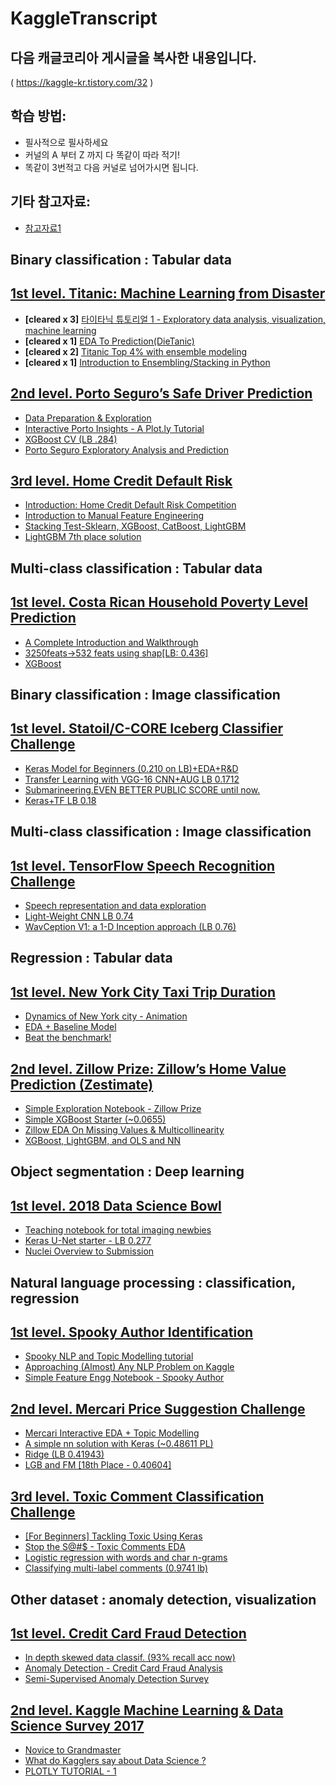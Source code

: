 # KaggleTranscript

## 다음 캐글코리아 게시글을 복사한 내용입니다. 
( https://kaggle-kr.tistory.com/32 )
## 학습 방법: 
  - 필사적으로 필사하세요
  - 커널의 A 부터 Z 까지 다 똑같이 따라 적기!
  - 똑같이 3번적고 다음 커널로 넘어가시면 됩니다.
## 기타 참고자료:
  - [참고자료1](https://unfinishedgod.netlify.app/2020/03/22/%EC%BA%90%EA%B8%80-%EC%9E%85%EB%AC%B8%EC%9E%90%EB%A5%BC-%EC%9C%84%ED%95%9C-%EA%B0%80%EC%9D%B4%EB%93%9C-%EB%AC%B8%EC%84%9C/)

## Binary classification : Tabular data

## [1st level. Titanic: Machine Learning from Disaster](https://www.kaggle.com/c/titanic)

- **[cleared x 3]** [타이타닉 튜토리얼 1 - Exploratory data analysis, visualization, machine learning](https://kaggle-kr.tistory.com/17?category=868316)
- **[cleared x 1]** [EDA To Prediction(DieTanic)](https://www.kaggle.com/ash316/eda-to-prediction-dietanic)
- **[cleared x 2]** [Titanic Top 4% with ensemble modeling](https://www.kaggle.com/yassineghouzam/titanic-top-4-with-ensemble-modeling)
- **[cleared x 1]** [Introduction to Ensembling/Stacking in Python](https://www.kaggle.com/arthurtok/introduction-to-ensembling-stacking-in-python)

## [2nd level. Porto Seguro’s Safe Driver Prediction](https://www.kaggle.com/c/porto-seguro-safe-driver-prediction)

- [Data Preparation & Exploration](https://www.kaggle.com/bertcarremans/data-preparation-exploration)
- [Interactive Porto Insights - A Plot.ly Tutorial](https://www.kaggle.com/arthurtok/interactive-porto-insights-a-plot-ly-tutorial)
- [XGBoost CV (LB .284)](https://www.kaggle.com/aharless/xgboost-cv-lb-284)
- [Porto Seguro Exploratory Analysis and Prediction](https://www.kaggle.com/gpreda/porto-seguro-exploratory-analysis-and-prediction)

## [3rd level. Home Credit Default Risk](https://www.kaggle.com/c/home-credit-default-risk)

- [Introduction: Home Credit Default Risk Competition](https://www.kaggle.com/willkoehrsen/start-here-a-gentle-introduction)
- [Introduction to Manual Feature Engineering](https://www.kaggle.com/willkoehrsen/introduction-to-manual-feature-engineering)
- [Stacking Test-Sklearn, XGBoost, CatBoost, LightGBM](https://www.kaggle.com/eliotbarr/stacking-test-sklearn-xgboost-catboost-lightgbm)
- [LightGBM 7th place solution](https://www.kaggle.com/jsaguiar/lightgbm-7th-place-solution)

## Multi-class classification : Tabular data

## [1st level. Costa Rican Household Poverty Level Prediction](https://www.kaggle.com/c/costa-rican-household-poverty-prediction)

- [A Complete Introduction and Walkthrough](https://www.kaggle.com/willkoehrsen/a-complete-introduction-and-walkthrough)
- [3250feats->532 feats using shap[LB: 0.436]](https://www.kaggle.com/youhanlee/3250feats-532-feats-using-shap-lb-0-436)
- [XGBoost](https://www.kaggle.com/skooch/xgboost)

## Binary classification : Image classification

## [1st level. Statoil/C-CORE Iceberg Classifier Challenge](https://www.kaggle.com/c/statoil-iceberg-classifier-challenge)

- [Keras Model for Beginners (0.210 on LB)+EDA+R&D](https://www.kaggle.com/devm2024/keras-model-for-beginners-0-210-on-lb-eda-r-d)
- [Transfer Learning with VGG-16 CNN+AUG LB 0.1712](https://www.kaggle.com/devm2024/transfer-learning-with-vgg-16-cnn-aug-lb-0-1712)
- [Submarineering.EVEN BETTER PUBLIC SCORE until now.](https://www.kaggle.com/submarineering/submarineering-even-better-public-score-until-now)
- [Keras+TF LB 0.18](https://www.kaggle.com/wvadim/keras-tf-lb-0-18)

## Multi-class classification : Image classification

## [1st level. TensorFlow Speech Recognition Challenge](https://www.kaggle.com/c/tensorflow-speech-recognition-challenge)

- [Speech representation and data exploration](https://www.kaggle.com/davids1992/speech-representation-and-data-exploration)
- [Light-Weight CNN LB 0.74](https://www.kaggle.com/alphasis/light-weight-cnn-lb-0-74)
- [WavCeption V1: a 1-D Inception approach (LB 0.76)](https://www.kaggle.com/ivallesp/wavception-v1-a-1-d-inception-approach-lb-0-76)

## Regression : Tabular data

## [1st level. New York City Taxi Trip Duration](https://www.kaggle.com/c/nyc-taxi-trip-duration)

- [Dynamics of New York city - Animation](https://www.kaggle.com/drgilermo/dynamics-of-new-york-city-animation)
- [EDA + Baseline Model](https://www.kaggle.com/aiswaryaramachandran/eda-baseline-model-0-40-rmse)
- [Beat the benchmark!](https://www.kaggle.com/danijelk/beat-the-benchmark)

## [2nd level. Zillow Prize: Zillow’s Home Value Prediction (Zestimate)](https://www.kaggle.com/c/zillow-prize-1)

- [Simple Exploration Notebook - Zillow Prize](https://www.kaggle.com/sudalairajkumar/simple-exploration-notebook-zillow-prize)
- [Simple XGBoost Starter (~0.0655)](https://www.kaggle.com/anokas/simple-xgboost-starter-0-0655)
- [Zillow EDA On Missing Values & Multicollinearity](https://www.kaggle.com/viveksrinivasan/zillow-eda-on-missing-values-multicollinearity)
- [XGBoost, LightGBM, and OLS and NN](https://www.kaggle.com/aharless/xgboost-lightgbm-and-ols-and-nn)

## Object segmentation : Deep learning

## [1st level. 2018 Data Science Bowl](https://www.kaggle.com/c/data-science-bowl-2018)

- [Teaching notebook for total imaging newbies](https://www.kaggle.com/stkbailey/teaching-notebook-for-total-imaging-newbies)
- [Keras U-Net starter - LB 0.277](https://www.kaggle.com/keegil/keras-u-net-starter-lb-0-277)
- [Nuclei Overview to Submission](https://www.kaggle.com/kmader/nuclei-overview-to-submission)

## Natural language processing : classification, regression

## [1st level. Spooky Author Identification](https://www.kaggle.com/c/spooky-author-identification)

- [Spooky NLP and Topic Modelling tutorial](https://www.kaggle.com/arthurtok/spooky-nlp-and-topic-modelling-tutorial)
- [Approaching (Almost) Any NLP Problem on Kaggle](https://www.kaggle.com/abhishek/approaching-almost-any-nlp-problem-on-kaggle)
- [Simple Feature Engg Notebook - Spooky Author](https://www.kaggle.com/sudalairajkumar/simple-feature-engg-notebook-spooky-author)

## [2nd level. Mercari Price Suggestion Challenge](https://www.kaggle.com/c/mercari-price-suggestion-challenge)

- [Mercari Interactive EDA + Topic Modelling](https://www.kaggle.com/thykhuely/mercari-interactive-eda-topic-modelling)
- [A simple nn solution with Keras (~0.48611 PL)](https://www.kaggle.com/knowledgegrappler/a-simple-nn-solution-with-keras-0-48611-pl)
- [Ridge (LB 0.41943)](https://www.kaggle.com/rumbok/ridge-lb-0-41944)
- [LGB and FM [18th Place - 0.40604]](https://www.kaggle.com/peterhurford/lgb-and-fm-18th-place-0-40604)

## [3rd level. Toxic Comment Classification Challenge](https://www.kaggle.com/c/jigsaw-toxic-comment-classification-challenge)

- [[For Beginners] Tackling Toxic Using Keras](https://www.kaggle.com/sbongo/for-beginners-tackling-toxic-using-keras)
- [Stop the S@#$ - Toxic Comments EDA](https://www.kaggle.com/jagangupta/stop-the-s-toxic-comments-eda)
- [Logistic regression with words and char n-grams](https://www.kaggle.com/tunguz/logistic-regression-with-words-and-char-n-grams)
- [Classifying multi-label comments (0.9741 lb)](https://www.kaggle.com/rhodiumbeng/classifying-multi-label-comments-0-9741-lb)

## Other dataset : anomaly detection, visualization

## [1st level. Credit Card Fraud Detection](https://www.kaggle.com/mlg-ulb/creditcardfraud)

- [In depth skewed data classif. (93% recall acc now)](https://www.kaggle.com/joparga3/in-depth-skewed-data-classif-93-recall-acc-now)
- [Anomaly Detection - Credit Card Fraud Analysis](https://www.kaggle.com/pavansanagapati/anomaly-detection-credit-card-fraud-analysis)
- [Semi-Supervised Anomaly Detection Survey](https://www.kaggle.com/matheusfacure/semi-supervised-anomaly-detection-survey)

## [2nd level. Kaggle Machine Learning & Data Science Survey 2017](https://www.kaggle.com/kaggle/kaggle-survey-2017)

- [Novice to Grandmaster](https://www.kaggle.com/ash316/novice-to-grandmaster)
- [What do Kagglers say about Data Science ?](https://www.kaggle.com/mhajabri/what-do-kagglers-say-about-data-science)
- [PLOTLY TUTORIAL - 1](https://www.kaggle.com/hakkisimsek/plotly-tutorial-1)
